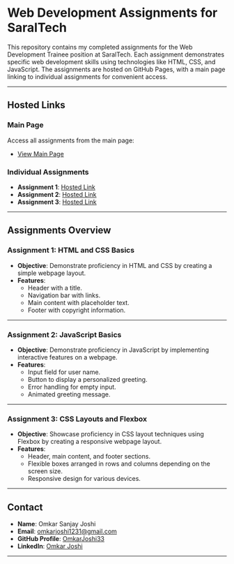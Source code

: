 
# Web Development Assignments for SaralTech  

This repository contains my completed assignments for the Web Development Trainee position at SaralTech. Each assignment demonstrates specific web development skills using technologies like HTML, CSS, and JavaScript. The assignments are hosted on GitHub Pages, with a main page linking to individual assignments for convenient access.

---

## Hosted Links  

### **Main Page**  
Access all assignments from the main page:  
- [View Main Page](https://omkarjoshi33.github.io/saraltech-assignments/)  

### **Individual Assignments**  
- **Assignment 1**: [Hosted Link](https://omkarjoshi33.github.io/saraltech-assignments/Assignment1/index.html)  
- **Assignment 2**: [Hosted Link](https://omkarjoshi33.github.io/saraltech-assignments/Assignment2/interactive.html)  
- **Assignment 3**: [Hosted Link](https://omkarjoshi33.github.io/saraltech-assignments/Assignment3/flexbox.html)  

---

## Assignments Overview  

### **Assignment 1: HTML and CSS Basics**  
- **Objective**: Demonstrate proficiency in HTML and CSS by creating a simple webpage layout.  
- **Features**:  
  - Header with a title.  
  - Navigation bar with links.  
  - Main content with placeholder text.  
  - Footer with copyright information.  

---

### **Assignment 2: JavaScript Basics**  
- **Objective**: Demonstrate proficiency in JavaScript by implementing interactive features on a webpage.  
- **Features**:  
  - Input field for user name.  
  - Button to display a personalized greeting.  
  - Error handling for empty input.  
  - Animated greeting message.  

---

### **Assignment 3: CSS Layouts and Flexbox**  
- **Objective**: Showcase proficiency in CSS layout techniques using Flexbox by creating a responsive webpage layout.  
- **Features**:  
  - Header, main content, and footer sections.  
  - Flexible boxes arranged in rows and columns depending on the screen size.  
  - Responsive design for various devices.  

---


## Contact  

- **Name**: Omkar Sanjay Joshi  
- **Email**: [omkarjoshi1231@gmail.com](mailto:omkarjoshi1231@gmail.com)  
- **GitHub Profile**: [OmkarJoshi33](https://github.com/OmkarJoshi33)  
- **LinkedIn**: [Omkar Joshi](https://www.linkedin.com/in/omkar-joshi-776477250/)  

---
